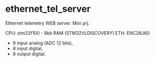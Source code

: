 # ethernet_tel_server
Ethernet telemetry WEB server.
Mini prj.

CPU: stm32f100 - 8kb RAM (STM32VLDISCOVERY)
ETH: ENC28J60

 - 8 input analog (ADC 12 bits),
 - 8 input digital,
 - 8 output digital.
